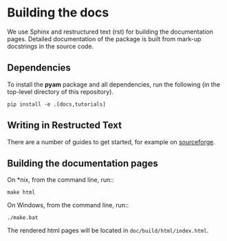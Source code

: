 Building the docs
==================

We use Sphinx and restructured text (rst) for building the documentation pages.
Detailed documentation of the package is built from mark-up docstrings 
in the source code.

Dependencies
------------

To install the **pyam** package and all dependencies, run the following
(in the top-level directory of this repository).

```
pip install -e .[docs,tutorials]
```

Writing in Restructed Text
--------------------------

There are a number of guides to get started, for example
on [sourceforge](https://docutils.sourceforge.io/docs/user/rst/quickref.html).

Building the documentation pages
--------------------------------

On *nix, from the command line, run::

    make html

On Windows, from the command line, run::

    ./make.bat

The rendered html pages will be located in `doc/build/html/index.html`.